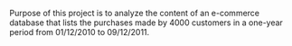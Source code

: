 Purpose of this project is to analyze the content of an e-commerce database that lists the purchases made by 4000 customers in a one-year period from 01/12/2010 to 09/12/2011.
